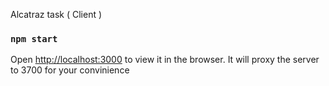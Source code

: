 Alcatraz task ( Client )
### `npm start`

Open [http://localhost:3000](http://localhost:3000) to view it in the browser.
It will proxy the server to 3700 for your convinience 
